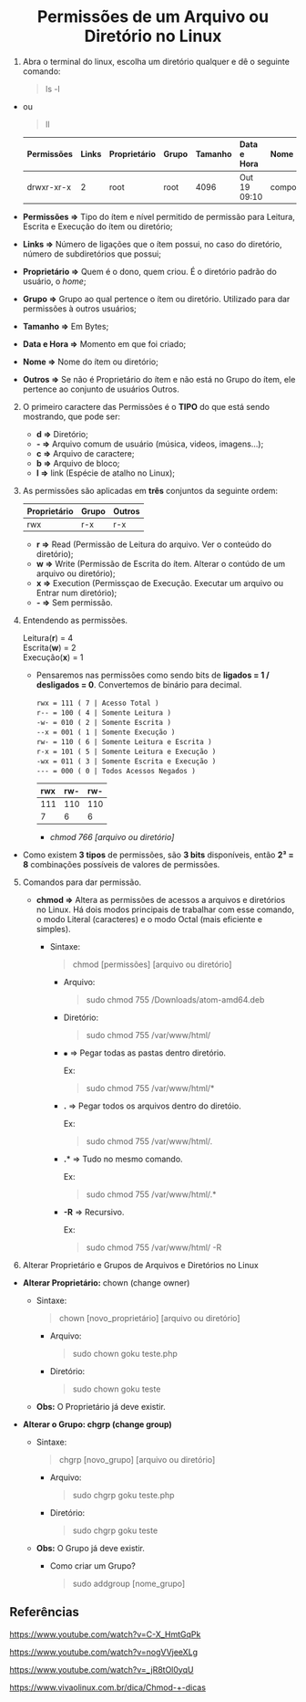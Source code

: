 <h1 align="center">Permissões de um Arquivo ou Diretório no Linux</h1>

1. Abra o terminal do linux, escolha um diretório qualquer e dê o seguinte comando:
	
	>  ls -l
	
- ou

	> ll

	Permissões | Links  | Proprietário | Grupo | Tamanho | Data e Hora   | Nome
	--------------|--------|----------------|--------|------------|------------------|-----------
	drwxr-xr-x  | 2 	   | root 		     | root     | 4096       | Out 19 09:10  | composer/


- **Permissões =>** Tipo do ítem e nível permitido de permissão para Leitura, Escrita e Execução do ítem ou diretório;
- **Links =>** Número de ligações que o ítem possui, no caso do diretório, número de subdiretórios que possui;
- **Proprietário =>** Quem é o dono, quem criou. É o diretório padrão do usuário, o *home*;
- **Grupo =>** Grupo ao qual pertence o ítem ou diretório. Utilizado para dar permissões à outros usuários;
- **Tamanho =>**	Em Bytes;
- **Data e Hora =>** Momento em que foi criado;
- **Nome =>** Nome do ítem ou diretório;
- **Outros =>** Se não é Proprietário do ítem e não está no Grupo do ítem, ele pertence ao conjunto de usuários Outros.

2. O primeiro caractere das Permissões é o **TIPO** do que está sendo mostrando, que pode ser:

	- **d =>** Diretório;
	- **- =>** Arquivo comum de usuário (música, videos, imagens...);
	- **c =>** Arquivo de caractere;
	- **b =>** Arquivo de bloco;
	- **l =>** link (Espécie de atalho no Linux);

3. As permissões são aplicadas em **três** conjuntos da seguinte ordem:

	Proprietário | Grupo | Outros
	-------------- |---------|------------
	rwx			    | r-x	     | r-x

	- **r =>** Read (Permissão de Leitura do arquivo. Ver o conteúdo do diretório);
	- **w =>** Write (Permissão de Escrita do ítem. Alterar o contúdo de um arquivo ou diretório);
	- **x =>** Execution (Permissçao de Execução. Executar um arquivo ou Entrar num diretório);
	- **- =>** Sem permissão.

4. Entendendo as permissões.

	Leitura(**r**) =  4 </br>
	Escrita(**w**) =  2 </br>
	Execução(**x**) = 1

	- Pensaremos nas permissões como sendo bits de **ligados = 1 / desligados = 0**. Convertemos de binário para decimal.

		`rwx = 111 ( 7 | Acesso Total )` </br>
		`r-- = 100 ( 4 | Somente Leitura )` </br>
		`-w- = 010 ( 2 | Somente Escrita )` </br>
		`--x = 001 ( 1 | Somente Execução )` </br>
		`rw- = 110 ( 6 | Somente Leitura e Escrita )` </br>
		`r-x = 101 ( 5 | Somente Leitura e Execução )` </br>
		`-wx = 011 ( 3 | Somente Escrita e Execução )` </br>
		`--- = 000 ( 0 | Todos Acessos Negados )`

		rwx | rw- |  rw-
		-----|------|------
		111 | 110 | 110
		 7    |  6    |   6	
		 - *chmod 766 [arquivo ou diretório]*

- Como existem **3 tipos** de permissões, são **3 bits** disponíveis, então **2³ = 8** combinações possíveis de valores de permissões.

5. Comandos para dar permissão.

	- **chmod =>** Altera as permissões de acessos a arquivos e diretórios no Linux. Há dois modos principais de trabalhar com esse comando, o modo Literal (caracteres) e o modo Octal (mais eficiente e simples).

		- Sintaxe:
	
			> chmod [permissões] [arquivo ou diretório]
	
			- Arquivo: 
		
				> sudo chmod 755 /Downloads/atom-amd64.deb
	
			- Diretório: 
		
				> sudo chmod 755 /var/www/html/
	
			- ![](https://github.com/CristianAmbrosi/tutoriais/blob/master/images/asterisco.png) => Pegar todas as pastas dentro diretório. 
				
				Ex:
				
				> sudo chmod 755 /var/www/html/*
	
			- **.** => Pegar todos os arquivos dentro do diretóio. 
				
				Ex:
				
				> sudo chmod 755 /var/www/html/.
	
			- **.*** => Tudo no mesmo comando. 
				
				Ex:
				
				> sudo chmod 755 /var/www/html/.*
	
			- **-R** => Recursivo. 
				
				Ex:
				
				> sudo chmod 755 /var/www/html/ -R


6. Alterar Proprietário e Grupos de Arquivos e Diretórios no Linux

- **Alterar Proprietário:** chown (change owner)
	
	- Sintaxe:

		> chown [novo_proprietário] [arquivo ou diretório]

		- Arquivo: 
		
			> sudo chown goku teste.php

		- Diretório: 
		
			> sudo chown goku teste

	- **Obs:** O Proprietário já deve existir.

- **Alterar o Grupo: chgrp (change group)**
	
	- Sintaxe:
	
		> chgrp [novo_grupo] [arquivo ou diretório]

		- Arquivo: 
		
			> sudo chgrp goku teste.php

		- Diretório: 
		
			> sudo chgrp goku teste

	- **Obs:** O Grupo já deve existir. 
	  - Como criar um Grupo?

		  > sudo addgroup [nome_grupo]

## Referências

<https://www.youtube.com/watch?v=C-X_HmtGqPk>

<https://www.youtube.com/watch?v=nogVVjeeXLg>

<https://www.youtube.com/watch?v=_jR8tOl0yqU>

<https://www.vivaolinux.com.br/dica/Chmod-+-dicas>
